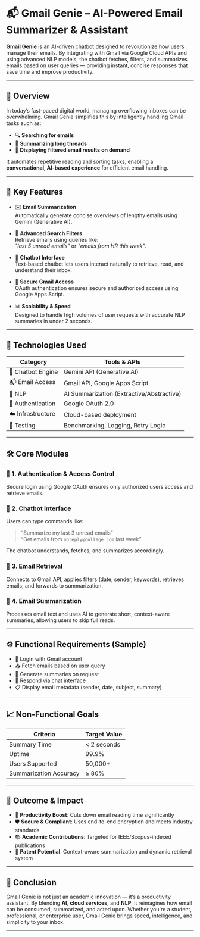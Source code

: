 # 📬 Gmail Genie – AI-Powered Email Summarizer & Assistant

**Gmail Genie** is an AI-driven chatbot designed to revolutionize how users manage their emails. By integrating with Gmail via Google Cloud APIs and using advanced NLP models, the chatbot fetches, filters, and summarizes emails based on user queries — providing instant, concise responses that save time and improve productivity.

---

## 🚀 Overview

In today’s fast-paced digital world, managing overflowing inboxes can be overwhelming. Gmail Genie simplifies this by intelligently handling Gmail tasks such as:
- 🔍 **Searching for emails**
- 🧠 **Summarizing long threads**
- 📩 **Displaying filtered email results on demand**

It automates repetitive reading and sorting tasks, enabling a **conversational, AI-based experience** for efficient email handling.

---

## 🎯 Key Features

- ✉️ **Email Summarization**  
  Automatically generate concise overviews of lengthy emails using Gemini (Generative AI).

- 🔎 **Advanced Search Filters**  
  Retrieve emails using queries like:  
  _"last 5 unread emails"_ or _"emails from HR this week"_.

- 💬 **Chatbot Interface**  
  Text-based chatbot lets users interact naturally to retrieve, read, and understand their inbox.

- 🔐 **Secure Gmail Access**  
  OAuth authentication ensures secure and authorized access using Google Apps Script.

- 📊 **Scalability & Speed**  
  Designed to handle high volumes of user requests with accurate NLP summaries in under 2 seconds.

---

## 🧠 Technologies Used

| Category           | Tools & APIs                        |
|--------------------|-------------------------------------|
| 💬 Chatbot Engine   | Gemini API (Generative AI)          |
| 📬 Email Access     | Gmail API, Google Apps Script       |
| 🧠 NLP              | AI Summarization (Extractive/Abstractive) |
| 🔐 Authentication   | Google OAuth 2.0                    |
| ☁️ Infrastructure   | Cloud-based deployment              |
| 🧪 Testing          | Benchmarking, Logging, Retry Logic |

---

## 🛠️ Core Modules

### 🔑 1. Authentication & Access Control
Secure login using Google OAuth ensures only authorized users access and retrieve emails.

### 💬 2. Chatbot Interface
Users can type commands like:
> “Summarize my last 3 unread emails”  
> “Get emails from `noreply@college.com` last week”

The chatbot understands, fetches, and summarizes accordingly.

### 📩 3. Email Retrieval
Connects to Gmail API, applies filters (date, sender, keywords), retrieves emails, and forwards to summarization.

### 🧠 4. Email Summarization
Processes email text and uses AI to generate short, context-aware summaries, allowing users to skip full reads.

---

## ⚙️ Functional Requirements (Sample)

- 🔐 Login with Gmail account
- 📥 Fetch emails based on user query
- 🧾 Generate summaries on request
- 💬 Respond via chat interface
- 📋 Display email metadata (sender, date, subject, summary)

---

## 📈 Non-Functional Goals

| Criteria         | Target Value |
|------------------|--------------|
| Summary Time     | < 2 seconds  |
| Uptime           | 99.9%        |
| Users Supported  | 50,000+      |
| Summarization Accuracy | ≥ 80% |

---

## 🎯 Outcome & Impact

- 🧠 **Productivity Boost**: Cuts down email reading time significantly
- 🛡️ **Secure & Compliant**: Uses end-to-end encryption and meets industry standards
- 📚 **Academic Contributions**: Targeted for IEEE/Scopus-indexed publications
- 📜 **Patent Potential**: Context-aware summarization and dynamic retrieval system

---



## 🏁 Conclusion

Gmail Genie is not just an academic innovation — it’s a productivity assistant. By blending **AI**, **cloud services**, and **NLP**, it reimagines how email can be consumed, summarized, and acted upon. Whether you're a student, professional, or enterprise user, Gmail Genie brings speed, intelligence, and simplicity to your inbox.

---

